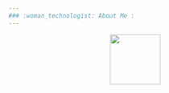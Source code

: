 ```yaml
---
### :woman_technologist: About Me :
---
```




<div id="header" align="center">
  <img src="https://media.giphy.com/media/NbhiwA0C8THIv8KvG5/giphy.gif" width="100"/>
</div>

<!--
**AnnaVita1/AnnaVita1** is a ✨ _special_ ✨ repository because its `README.md` (this file) appears on your GitHub profile.

Here are some ideas to get you started:

- 🔭 I’m currently working on ...
- 🌱 I’m currently learning ...
- 👯 I’m looking to collaborate on ...
- 🤔 I’m looking for help with ...
- 💬 Ask me about ...
- 📫 How to reach me: ...
- 😄 Pronouns: ...
- ⚡ Fun fact: ...
-->
